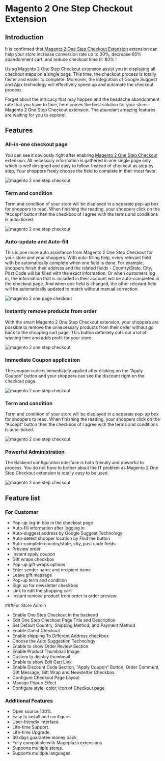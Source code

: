 # Magento 2 One Step Checkout Extension
## Introduction
It is confirmed that [Magento 2 One Step Checkout Extension](https://www.mageplaza.com/magento-2-one-step-checkout-extension/) extension can help your store increase conversion rate up to 30%, decrease 66% abandonment cart, and reduce checkout time till 80% !

Using Magento 2 One Step Checkout extension assist you in displaying all checkout steps on a single page. This time, the checkout process is totally faster and easier to complete. Moreover, the integration of Google Suggest and Ajax technology will effectively speed up and automate the checkout process.

Forget about the intricacy that may happen and the headache abandonment rate that you have to face, here comes the best solution for your store - Magento 2 One Step Checkout extension. The abundant amazing features are waiting for you to explore!

## Features
### All-in-one checkout page
You can see it obviously right after enabling [Magento 2 One Step Checkout](https://www.bestonestepcheckout.com/) extension. All necessary information is gathered in one single page only which is well designed and easy to follow. Instead of checkout as step by step, Your shoppers freely choose the field to complete in their most favor.

<img  src="http://i.imgur.com/n5g9hb0.png" alt="magento 2 one step checkout" class="responsive-img lazy"> 

### Term and condition
Term and condition of your store will be displayed in a separate pop-up box for shoppers to read. When finishing the reading, your shoppers click on the “Accept” button then the checkbox of I agree with the terms and conditions  is auto-ticked.

<img  src="http://i.imgur.com/T5TSTRZ.png" alt="magento 2 one step checkout" class="responsive-img lazy">

### Auto-update and Auto-fill
This is one more auto assistance from Magento 2 One Step Checkout for your store and your shoppers. With auto-filling help, every relevant field with be automatically complete when one field is done. For example, shoppers finish their address and the related fields - Country/State, City, Post Code will be filled with the exact information. Or when customers log in, the information that is included in their account will be auto-completed in the checkout page.
And when one field is changed, the other relevant field will be automatically updated to match without manual correction.

<img  src="http://i.imgur.com/9bLabzX.png" alt="magento 2 one page checkout" class="responsive-img lazy">

### Instantly remove products from order
With the smart Magento 2 One Step Checkout extension, your shoppers are possible to remove the unnecessary products from their order without go back to the shopping cart page. This button definitely cuts out a lot of wasting time and adds profit for your store.

<img  src="http://i.imgur.com/CwEvwvF.png" alt="magento 2 one step checkout" class="responsive-img lazy">

### Immediate Coupon application
The coupon code is immediately applied after clicking on the “Apply Coupon” button and your shoppers can see the discount right on the checkout page.

<img  src="http://i.imgur.com/w5j5U3a.png" alt="magento 2 one step checkout" class="responsive-img lazy">

### Term and condition
Term and condition of your store will be displayed in a separate pop-up box for shoppers to read. When finishing the reading, your shoppers click on the “Accept” button then the checkbox of I agree with the terms and conditions  is auto-ticked.

<img  src="http://i.imgur.com/MsV4UEz.png" alt="magento 2 one step checkout" class="responsive-img lazy">

### Powerful Administration
The Backend configuration interface is both friendly and powerful to process. You do not have to bother about the IT problem as Magento 2 One Step Checkout extension is totally easy to be used.

<img  src="http://i.imgur.com/gLBFngP.png" alt="magento 2 one step checkout" class="responsive-img lazy">

## Feature list
### For Customer
- Pop-up log-in box in the checkout page
- Auto-fill information after logging in
- Auto-suggest address by Google Suggest Technology
- Auto-detect shopper location by Find me button
- Auto-complete country/state, city, post code fields
- Preview order
- Instant apply coupon
- Gift wraps checkbox
- Pop-up gift wraps options
- Enter sender name and recipient name
- Leave gift message
- Pop-up term and condition
- Sign up for newsletter checkbox
- Link to edit the shopping cart
- Instant remove product from order in order preview

###For Store Admin
- Enable One Step Checkout in the backend
- Edit One Step Checkout Page Title and Description
- Set Default Country, Shipping Method, and Payment Method
- Enable Guest Checkout
- Enable shipping To Different Address checkbox
- Choose the Auto Suggestion Technology
- Enable to show Order Review Section
- Enable Product Thumbnail Image
- Custom to display thumbnail
- Enable to show Edit Cart Link
- Enable Discount Code Section, "Apply Coupon" Button, Order Comment, Gift Message, Gift Wrap and Newsletter Checkbox.
- Configure Checkout Page Layout
- Manage Popup Effect
- Configure style, color, icon of Checkout page

### Additional Features
- Open source 100%.
- Easy to install and configure.
- User-friendly interface.
- Life-time Support.
- Life-time Upgrade.
- 30 days guarantee money back.
- Fully compatible with Mageplaza extensions
- Supports multiple stores.
- Supports multiple languages.

